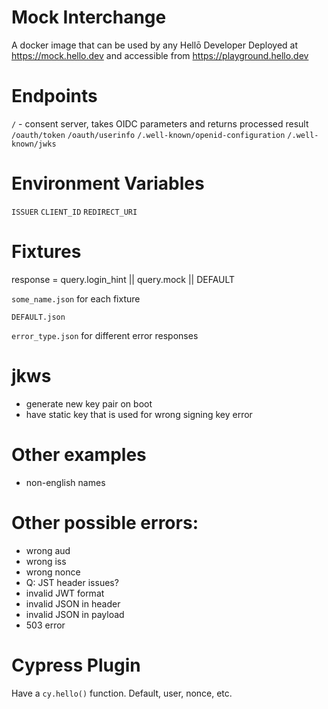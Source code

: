 # Mock Interchange

A docker image that can be used by any Hellō Developer
Deployed at https://mock.hello.dev and accessible from https://playground.hello.dev


# Endpoints

`/` - consent server, takes OIDC parameters and returns processed result
`/oauth/token`
`/oauth/userinfo`
`/.well-known/openid-configuration`
`/.well-known/jwks`

# Environment Variables

`ISSUER`
`CLIENT_ID`
`REDIRECT_URI`

# Fixtures

response = query.login_hint || query.mock || DEFAULT

`some_name.json` for each fixture

`DEFAULT.json` 

`error_type.json` for different error responses


# jkws

- generate new key pair on boot
- have static key that is used for wrong signing key error


# Other examples
- non-english names

# Other possible errors:

- wrong aud
- wrong iss
- wrong nonce
- Q: JST header issues?
- invalid JWT format
- invalid JSON in header
- invalid JSON in payload
- 503 error

# Cypress Plugin

Have a `cy.hello()` function. Default, user, nonce, etc. 


